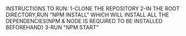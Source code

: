 INSTRUCTIONS TO RUN:
1-CLONE THE REPOSITORY
2-IN THE ROOT DIRECTORY,RUN "NPM INSTALL" WHICH WILL INSTALL ALL THE DEPENDENCIES(NPM & NODE IS REQUIRED TO BE INSTALLED BEFOREHAND)
3-RUN "NPM START"
